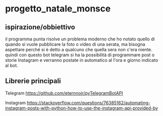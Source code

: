 # progetto_natale_monsce
## ispirazione/obbiettivo
il programma punta risolve un problema moderno che ho notato quello di quando si vuole pubblicare la foto o video di una serata, ma bisogna aspettare perché si è detto a qualcuno che quella sera non c'era niente.
quindi con questo bot telegram si ha la possibilità di programmare post o storie Instagram e verranno postate in automatico al l'ora e giorno indicato al bot.
## Librerie principali 
Telegram
https://github.com/eternnoir/pyTelegramBotAPI

Instagram
https://stackoverflow.com/questions/76385162/automating-instagram-posts-with-python-how-to-use-the-instagram-api-provided-by
